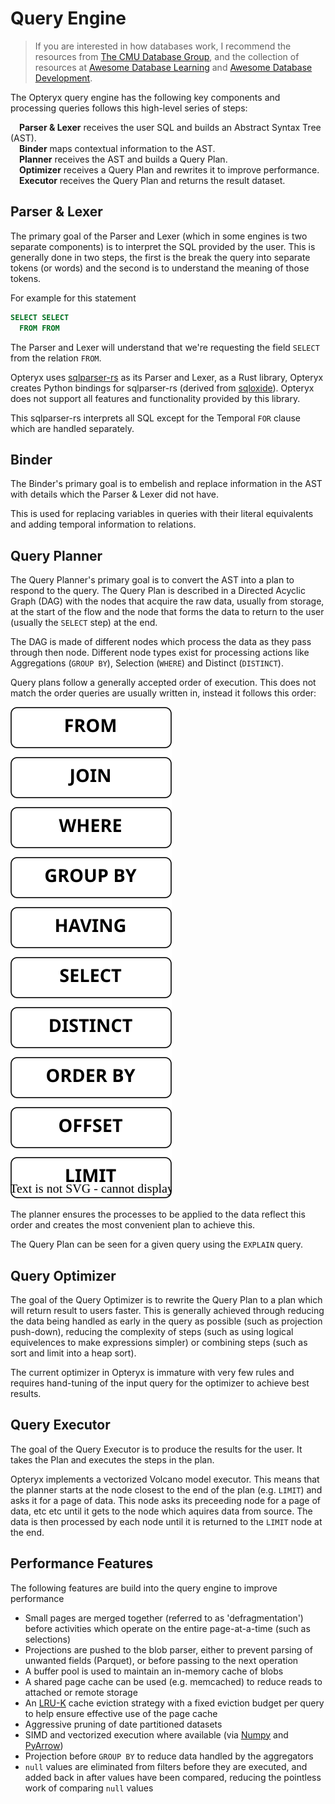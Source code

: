 # Query Engine

<!--- https://www.cockroachlabs.com/docs/stable/architecture/sql-layer.html --->

> If you are interested in how databases work, I recommend the resources from [The CMU Database Group](https://db.cs.cmu.edu/), and the collection of resources at [Awesome Database Learning](https://github.com/pingcap/awesome-database-learning) and [Awesome Database Development](https://github.com/huachaohuang/awesome-dbdev).

The Opteryx query engine has the following key components and processing queries follows this high-level series of steps:

&emsp;**Parser & Lexer** receives the user SQL and builds an Abstract Syntax Tree (AST).  
&emsp;**Binder** maps contextual information to the AST.  
&emsp;**Planner** receives the AST and builds a Query Plan.  
&emsp;**Optimizer** receives a Query Plan and rewrites it to improve performance.   
&emsp;**Executor** receives the Query Plan and returns the result dataset.  

## Parser & Lexer

The primary goal of the Parser and Lexer (which in some engines is two separate components) is to interpret the SQL provided by the user. This is generally done in two steps, the first is the break the query into separate tokens (or words) and the second is to understand the meaning of those tokens.

For example for this statement

~~~sql
SELECT SELECT
  FROM FROM
~~~

The Parser and Lexer will understand that we're requesting the field `SELECT` from the relation `FROM`.

Opteryx uses [sqlparser-rs](https://github.com/sqlparser-rs/sqlparser-rs) as its Parser and Lexer, as a Rust library, Opteryx creates Python bindings for sqlparser-rs (derived from [sqloxide](https://github.com/wseaton/sqloxide)). Opteryx does not support all features and functionality provided by this library.

This sqlparser-rs interprets all SQL except for the Temporal `FOR` clause which are handled separately.

## Binder

The Binder's primary goal is to embelish and replace information in the AST with details which the Parser & Lexer did not have.

This is used for replacing variables in queries with their literal equivalents and adding temporal information to relations.

## Query Planner

The Query Planner's primary goal is to convert the AST into a plan to respond to the query. The Query Plan is described in a Directed Acyclic Graph (DAG) with the nodes that acquire the raw data, usually from storage, at the start of the flow and the node that forms the data to return to the user (usually the `SELECT` step) at the end.

The DAG is made of different nodes which process the data as they pass through then node. Different node types exist for processing actions like Aggregations (`GROUP BY`), Selection (`WHERE`) and Distinct (`DISTINCT`).

Query plans follow a generally accepted order of execution. This does not match the order queries are usually written in, instead it follows this order:

![OPERATOR ORDER](operator-order.svg) 

The planner ensures the processes to be applied to the data reflect this order and creates the most convenient plan to achieve this.

The Query Plan can be seen for a given query using the `EXPLAIN` query.

## Query Optimizer

The goal of the Query Optimizer is to rewrite the Query Plan to a plan which will return result to users faster. This is generally achieved through reducing the data being handled as early in the query as possible (such as projection push-down), reducing the complexity of steps (such as using logical equivelences to make expressions simpler) or combining steps (such as sort and limit into a heap sort).

The current optimizer in Opteryx is immature with very few rules and requires hand-tuning of the input query for the optimizer to achieve best results.

## Query Executor

The goal of the Query Executor is to produce the results for the user. It takes the Plan and executes the steps in the plan.

Opteryx implements a vectorized Volcano model executor. This means that the planner starts at the node closest to the end of the plan (e.g. `LIMIT`) and asks it for a page of data. This node asks its preceeding node for a page of data, etc etc until it gets to the node which aquires data from source. The data is then processed by each node until it is returned to the `LIMIT` node at the end.

## Performance Features

The following features are build into the query engine to improve performance

- Small pages are merged together (referred to as 'defragmentation') before activities which operate on the entire page-at-a-time (such as selections)
- Projections are pushed to the blob parser, either to prevent parsing of unwanted fields (Parquet), or before passing to the next operation
- A buffer pool is used to maintain an in-memory cache of blobs
- A shared page cache can be used (e.g. memcached) to reduce reads to attached or remote storage
- An [LRU-K](https://en.wikipedia.org/wiki/Page_replacement_algorithm#Variants_on_LRU) cache eviction strategy with a fixed eviction budget per query to help ensure effective use of the page cache
- Aggressive pruning of date partitioned datasets
- SIMD and vectorized execution where available (via [Numpy](https://numpy.org/devdocs/reference/simd/index.html) and [PyArrow](https://arrow.apache.org/docs/format/Columnar.html))
- Projection before `GROUP BY` to reduce data handled by the aggregators
- `null` values are eliminated from filters before they are executed, and added back in after values have been compared, reducing the pointless work of comparing `null` values